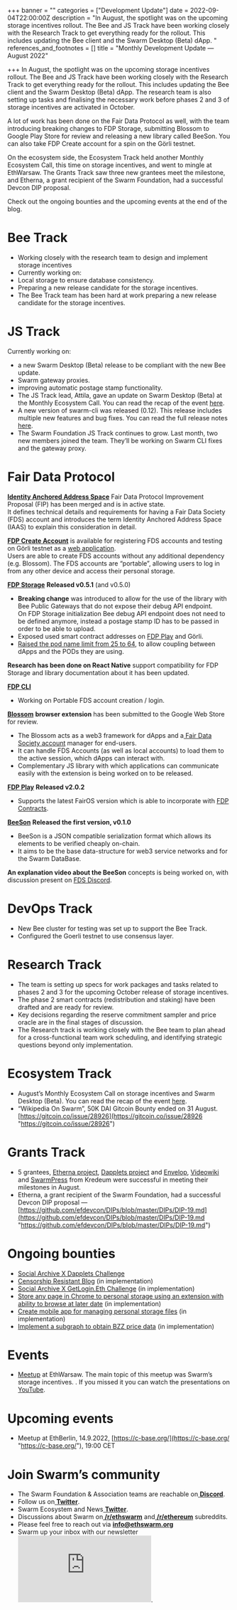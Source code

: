 +++
banner = ""
categories = ["Development Update"]
date = 2022-09-04T22:00:00Z
description = "In August, the spotlight was on the upcoming storage incentives rollout. The Bee and JS Track have been working closely with the Research Track to get everything ready for the rollout. This includes updating the Bee client and the Swarm Desktop (Beta) dApp. "
references_and_footnotes = []
title = "Monthly Development Update — August 2022"

+++
In August, the spotlight was on the upcoming storage incentives rollout. The Bee and JS Track have been working closely with the Research Track to get everything ready for the rollout. This includes updating the Bee client and the Swarm Desktop (Beta) dApp. The research team is also setting up tasks and finalising the necessary work before phases 2 and 3 of storage incentives are activated in October.

A lot of work has been done on the Fair Data Protocol as well, with the team introducing breaking changes to FDP Storage, submitting Blossom to Google Play Store for review and releasing a new library called BeeSon. You can also take FDP Create account for a spin on the Görli testnet.

On the ecosystem side, the Ecosystem Track held another Monthly Ecosystem Call, this time on storage incentives, and went to mingle at EthWarsaw. The Grants Track saw three new grantees meet the milestone, and Etherna, a grant recipient of the Swarm Foundation, had a successful Devcon DIP proposal.

Check out the ongoing bounties and the upcoming events at the end of the blog. 

# **Bee Track**

* Working closely with the research team to design and implement storage incentives
* Currently working on:
* Local storage to ensure database consistency.
* Preparing a new release candidate for the storage incentives.
* The Bee Track team has been hard at work preparing a new release candidate for the storage incentives.

# **JS Track**

Currently working on:

* a new Swarm Desktop (Beta) release to be compliant with the new Bee update.
* Swarm gateway proxies.
* improving automatic postage stamp functionality.
* The JS Track lead, Attila, gave an update on Swarm Desktop (Beta) at the Monthly Ecosystem Call. You can read the recap of the event [here](https://medium.com/ethereum-swarm/monthly-ecosystem-call-28-july-2022-recap-e645c0f1d315).
* A new version of swarm-cli was released (0.12). This release includes multiple new features and bug fixes. You can read the full release notes [here](https://github.com/ethersphere/swarm-cli/releases/tag/v1.12.0).
* The Swarm Foundation JS Track continues to grow. Last month, two new members joined the team. They’ll be working on Swarm CLI fixes and the gateway proxy.

# **Fair Data Protocol**

[**Identity Anchored Address Space**](https://github.com/fairDataSociety/FIPs/blob/master/text/0013-iaas.md) Fair Data Protocol Improvement Proposal (FIP) has been merged and is in active state.  
It defines technical details and requirements for having a Fair Data Society (FDS) account and introduces the term Identity Anchored Address Space (IAAS) to explain this consideration in detail.

[**FDP Create Account**](https://github.com/fairDataSociety/fdp-create-account) is available for registering FDS accounts and testing on Görli testnet as a [web application](https://create.dev.fairdatasociety.org/#/register).  
Users are able to create FDS accounts without any additional dependency (e.g. Blossom). The FDS accounts are “portable”, allowing users to log in from any other device and access their personal storage.

[**FDP Storage**](https://github.com/fairDataSociety/fdp-storage) **Released v0.5.1** (and v0.5.0)

* **Breaking change** was introduced to allow for the use of the library with Bee Public Gateways that do not expose their debug API endpoint.  
  On FDP Storage initialization Bee debug API endpoint does not need to be defined anymore, instead a postage stamp ID has to be passed in order to be able to upload.
* Exposed used smart contract addresses on [FDP Play](https://github.com/fairDataSociety/fdp-play) and Görli.
* [Raised the pod name limit from 25 to 64](https://github.com/fairDataSociety/fdp-storage/issues/138), to allow coupling between dApps and the PODs they are using.

**Research has been done on React Native** support compatibility for FDP Storage and library documentation about it has been updated.

[**FDP CLI**](https://github.com/fairDataSociety/fdp-cli)

* Working on Portable FDS account creation / login.

[**Blossom**](https://github.com/fairDataSociety/blossom) **browser extension** has been submitted to the Google Web Store for review.

* The Blossom acts as a web3 framework for dApps and a[ Fair Data Society account](https://github.com/fairDataSociety/FIPs/blob/master/text/0013-iaas.md) manager for end-users.
* It can handle FDS Accounts (as well as local accounts) to load them to the active session, which dApps can interact with.
* Complementary JS library with which applications can communicate easily with the extension is being worked on to be released.

[**FDP Play**](https://github.com/fairDataSociety/fdp-play) **Released v2.0.2**

* Supports the latest FairOS version which is able to incorporate with [FDP Contracts](https://github.com/fairDataSociety/fdp-contracts).

[**BeeSon**](https://github.com/fairDataSociety/beeson) **Released the first version, v0.1.0**

* BeeSon is a JSON compatible serialization format which allows its elements to be verified cheaply on-chain.
* It aims to be the base data-structure for web3 service networks and for the Swarm DataBase.

**An explanation video about the BeeSon** concepts is being worked on, with discussion present on [FDS Discord](https://discord.gg/KrVTmahcUA).

# **DevOps Track**

* New Bee cluster for testing was set up to support the Bee Track.
* Configured the Goerli testnet to use consensus layer.

# **Research Track**

* The team is setting up specs for work packages and tasks related to phases 2 and 3 for the upcoming October release of storage incentives.
* The phase 2 smart contracts (redistribution and staking) have been drafted and are ready for review.
* Key decisions regarding the reserve commitment sampler and price oracle are in the final stages of discussion.
* The Research track is working closely with the Bee team to plan ahead for a cross-functional team work scheduling, and identifying strategic questions beyond only implementation.

# **Ecosystem Track**

* August’s Monthly Ecosystem Call on storage incentives and Swarm Desktop (Beta). You can read the recap of the event [here](https://medium.com/ethereum-swarm/monthly-ecosystem-call-28-july-2022-recap-e645c0f1d315).
* “Wikipedia On Swarm”, 50K DAI Gitcoin Bounty ended on 31 August. [https://gitcoin.co/issue/28926](https://gitcoin.co/issue/28926 "https://gitcoin.co/issue/28926")

# **Grants Track**

* 5 grantees, [Etherna project](https://etherna.io/), [Dapplets project](https://dapplets.org/) and [Envelop](https://envelop.is/), [Videowiki](https://video.wiki/) and [SwarmPress](https://www.kredeum.com/) from Kredeum were successful in meeting their milestones in August.
* Etherna, a grant recipient of the Swarm Foundation, had a successful Devcon DIP proposal — [https://github.com/efdevcon/DIPs/blob/master/DIPs/DIP-19.md](https://github.com/efdevcon/DIPs/blob/master/DIPs/DIP-19.md "https://github.com/efdevcon/DIPs/blob/master/DIPs/DIP-19.md")

# **Ongoing bounties**

* [Social Archive X Dapplets Challenge](https://gitcoin.co/issue/29165)
* [Censorship Resistant Blog](https://gitcoin.co/issue/28924) (in implementation)
* [Social Archive X GetLogin.Eth Challenge](https://gitcoin.co/issue/29164) (in implementation)
* [Store any page in Chrome to personal storage using an extension with ability to browse at later date](https://gitcoin.co/issue/29072) (in implementation)
* [Create mobile app for managing personal storage files](https://gitcoin.co/issue/29075) (in implementation)
* [Implement a subgraph to obtain BZZ price data](https://gitcoin.co/issue/29254) (in implementation)

# **Events**

* [Meetup](https://www.meetup.com/ethereum-swarm-meetup/events/288028219/) at EthWarsaw. The main topic of this meetup was Swarm’s storage incentives. . If you missed it you can watch the presentations on [YouTube](https://youtu.be/iaQdgzErQlc).

# **Upcoming events**

* Meetup at EthBerlin, 14.9.2022, [https://c-base.org/](https://c-base.org/ "https://c-base.org/"), 19:00 CET

# Join Swarm’s community

* The Swarm Foundation & Association teams are reachable on[ **Discord**](https://discord.gg/wdghaQsGq5).
* Follow us on[ **Twitter**](https://twitter.com/ethswarm).
* Swarm Ecosystem and News[ **Twitter**](https://twitter.com/ethswarmhive).
* Discussions about Swarm on[ **/r/ethswarm**](https://www.reddit.com/r/ethswarm) and[ **/r/ethereum**](https://www.reddit.com/r/ethereum) subreddits.
* Please feel free to reach out via **info@ethswarm.org**
* Swarm up your inbox with our newsletter![ ](https://www.ethswarm.org/newsletter.html).
